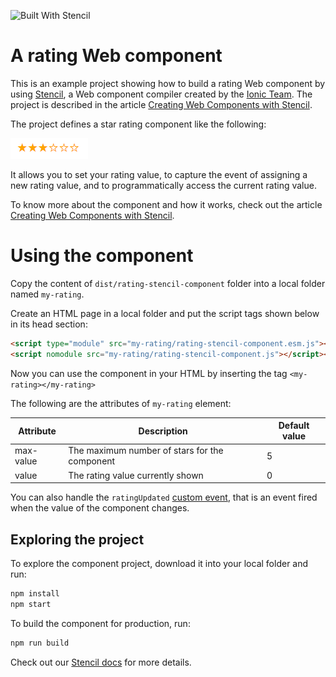 ![Built With Stencil](https://img.shields.io/badge/-Built%20With%20Stencil-16161d.svg?logo=data%3Aimage%2Fsvg%2Bxml%3Bbase64%2CPD94bWwgdmVyc2lvbj0iMS4wIiBlbmNvZGluZz0idXRmLTgiPz4KPCEtLSBHZW5lcmF0b3I6IEFkb2JlIElsbHVzdHJhdG9yIDE5LjIuMSwgU1ZHIEV4cG9ydCBQbHVnLUluIC4gU1ZHIFZlcnNpb246IDYuMDAgQnVpbGQgMCkgIC0tPgo8c3ZnIHZlcnNpb249IjEuMSIgaWQ9IkxheWVyXzEiIHhtbG5zPSJodHRwOi8vd3d3LnczLm9yZy8yMDAwL3N2ZyIgeG1sbnM6eGxpbms9Imh0dHA6Ly93d3cudzMub3JnLzE5OTkveGxpbmsiIHg9IjBweCIgeT0iMHB4IgoJIHZpZXdCb3g9IjAgMCA1MTIgNTEyIiBzdHlsZT0iZW5hYmxlLWJhY2tncm91bmQ6bmV3IDAgMCA1MTIgNTEyOyIgeG1sOnNwYWNlPSJwcmVzZXJ2ZSI%2BCjxzdHlsZSB0eXBlPSJ0ZXh0L2NzcyI%2BCgkuc3Qwe2ZpbGw6I0ZGRkZGRjt9Cjwvc3R5bGU%2BCjxwYXRoIGNsYXNzPSJzdDAiIGQ9Ik00MjQuNywzNzMuOWMwLDM3LjYtNTUuMSw2OC42LTkyLjcsNjguNkgxODAuNGMtMzcuOSwwLTkyLjctMzAuNy05Mi43LTY4LjZ2LTMuNmgzMzYuOVYzNzMuOXoiLz4KPHBhdGggY2xhc3M9InN0MCIgZD0iTTQyNC43LDI5Mi4xSDE4MC40Yy0zNy42LDAtOTIuNy0zMS05Mi43LTY4LjZ2LTMuNkgzMzJjMzcuNiwwLDkyLjcsMzEsOTIuNyw2OC42VjI5Mi4xeiIvPgo8cGF0aCBjbGFzcz0ic3QwIiBkPSJNNDI0LjcsMTQxLjdIODcuN3YtMy42YzAtMzcuNiw1NC44LTY4LjYsOTIuNy02OC42SDMzMmMzNy45LDAsOTIuNywzMC43LDkyLjcsNjguNlYxNDEuN3oiLz4KPC9zdmc%2BCg%3D%3D&colorA=16161d&style=flat-square)

# A rating Web component

This is an example project showing how to build a rating Web component by using [Stencil](https://stenciljs.com/), a Web component compiler created by the [Ionic Team](https://github.com/ionic-team). The project is described in the article [Creating Web Components with Stencil](https://auth0.com/blog/creating-web-components-with-stencil/).

The project defines a star rating component like the following:

![](https://raw.githubusercontent.com/andychiare/rating-stencil-component/master/img/starRating.png)

It allows you to set your rating value, to capture the event of assigning a new rating value, and to programmatically access the current rating value.

To know more about the component and how it works, check out the article [Creating Web Components with Stencil](https://auth0.com/blog/creating-web-components-with-stencil).

# Using the component

Copy the content of `dist/rating-stencil-component` folder into a local folder named `my-rating`.

Create an HTML page in a local folder and put the script tags shown below in its head section:

```html
<script type="module" src="my-rating/rating-stencil-component.esm.js"></script>
<script nomodule src="my-rating/rating-stencil-component.js"></script><script>
```

Now you can use the component in your HTML by inserting the tag `<my-rating></my-rating>`

The following are the attributes of `my-rating` element:

| Attribute | Description                                   | Default value |
| --------- | --------------------------------------------- | ------------- |
| max-value | The maximum number of stars for the component | 5             |
| value     | The rating value currently shown              | 0             |

You can also handle the `ratingUpdated` [custom event](https://developer.mozilla.org/en-US/docs/Web/Guide/Events/Creating_and_triggering_events), that is an event fired when the value of the component changes.

## Exploring the project

To explore the component project, download it into your local folder and run:

```bash
npm install
npm start
```

To build the component for production, run:

```bash
npm run build
```

Check out our [Stencil docs](https://stenciljs.com/docs/introduction) for more details.
